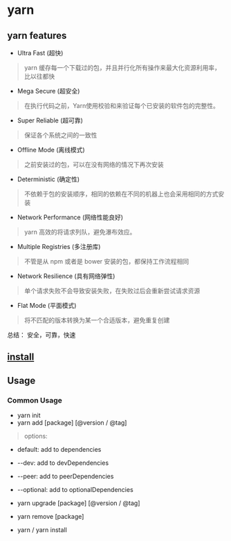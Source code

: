 # yarn

## yarn features
- Ultra Fast (超快)
> yarn 缓存每一个下载过的包，并且并行化所有操作来最大化资源利用率，比以往都快

- Mega Secure (超安全)
> 在执行代码之前，Yarn使用校验和来验证每个已安装的软件包的完整性。

- Super Reliable (超可靠)
> 保证各个系统之间的一致性

- Offline Mode (离线模式)
> 之前安装过的包，可以在没有网络的情况下再次安装

- Deterministic (确定性)
> 不依赖于包的安装顺序，相同的依赖在不同的机器上也会采用相同的方式安装

- Network Performance (网络性能良好)
> yarn 高效的将请求列队，避免瀑布效应。

- Multiple Registries (多注册库)
> 不管是从 npm 或者是 bower 安装的包，都保持工作流程相同

- Network Resilience (具有网络弹性)
> 单个请求失败不会导致安装失败，在失败过后会重新尝试请求资源

- Flat Mode (平面模式)
> 将不匹配的版本转换为某一个合适版本，避免重复创建

总结： 安全，可靠，快速

## [install](https://yarnpkg.com/en/docs/install)

## Usage

### Common Usage
- yarn init
- yarn add [package] [@version / @tag]
> options:  
- default: add to dependencies
- --dev: add to devDependencies
- --peer: add to peerDependencies
- --optional: add to optionalDependencies




- yarn upgrade [package] [@version / @tag]
- yarn remove [package]
- yarn / yarn install
